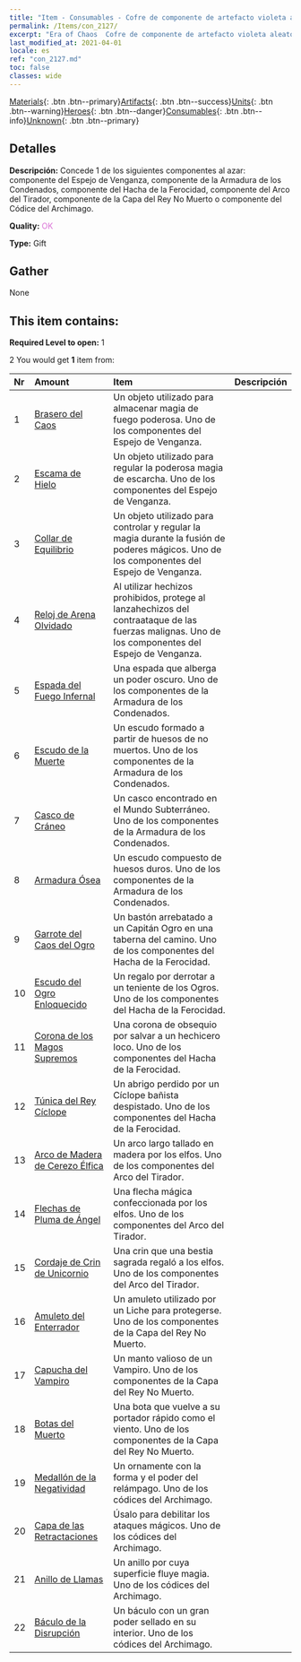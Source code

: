 ```yaml
---
title: "Item - Consumables - Cofre de componente de artefacto violeta aleatorio"
permalink: /Items/con_2127/
excerpt: "Era of Chaos  Cofre de componente de artefacto violeta aleatorio"
last_modified_at: 2021-04-01
locale: es
ref: "con_2127.md"
toc: false
classes: wide
---
```

 [Materials](/es/Items/){: .btn .btn--primary}[Artifacts](/es/Items/Artifacts/){: .btn .btn--success}[Units](/es/Items/Units/){: .btn .btn--warning}[Heroes](/es/Items/Heroes/){: .btn .btn--danger}[Consumables](/es/Items/Consumables/){: .btn .btn--info}[Unknown](/es/Items/Unknown/){: .btn .btn--primary}

## Detalles
 **Descripción:** Concede 1 de los siguientes componentes al azar: componente del Espejo de Venganza, componente de la Armadura de los Condenados, componente del Hacha de la Ferocidad, componente del Arco del Tirador, componente de la Capa del Rey No Muerto o componente del Códice del Archimago.

 **Quality:** <span style="color: #DA70D6">OK</span>

 **Type:** Gift

## Gather

  None

## This item contains:

 **Required Level to open:** 1

 2 You would get **1** item  from:

  | Nr | Amount |     Item    | Descripción |
  |:---|:-------|:------------|:-----------:|
  | 1 | [Brasero del Caos](/es/Items/art_140/) | Un objeto utilizado para almacenar magia de fuego poderosa. Uno de los componentes del Espejo de Venganza. | 
  | 2 | [Escama de Hielo](/es/Items/art_141/) | Un objeto utilizado para regular la poderosa magia de escarcha. Uno de los componentes del Espejo de Venganza. | 
  | 3 | [Collar de Equilibrio](/es/Items/art_142/) | Un objeto utilizado para controlar y regular la magia durante la fusión de poderes mágicos. Uno de los componentes del Espejo de Venganza. | 
  | 4 | [Reloj de Arena Olvidado](/es/Items/art_143/) | Al utilizar hechizos prohibidos, protege al lanzahechizos del contraataque de las fuerzas malignas. Uno de los componentes del Espejo de Venganza. | 
  | 5 | [Espada del Fuego Infernal](/es/Items/art_121/) | Una espada que alberga un poder oscuro. Uno de los componentes de la Armadura de los Condenados. | 
  | 6 | [Escudo de la Muerte](/es/Items/art_122/) | Un escudo formado a partir de huesos de no muertos. Uno de los componentes de la Armadura de los Condenados. | 
  | 7 | [Casco de Cráneo](/es/Items/art_123/) | Un casco encontrado en el Mundo Subterráneo. Uno de los componentes de la Armadura de los Condenados. | 
  | 8 | [Armadura Ósea](/es/Items/art_124/) | Un escudo compuesto de huesos duros. Uno de los componentes de la Armadura de los Condenados. | 
  | 9 | [Garrote del Caos del Ogro](/es/Items/art_125/) | Un bastón arrebatado a un Capitán Ogro en una taberna del camino. Uno de los componentes del Hacha de la Ferocidad. | 
  | 10 | [Escudo del Ogro Enloquecido](/es/Items/art_126/) | Un regalo por derrotar a un teniente de los Ogros. Uno de los componentes del Hacha de la Ferocidad. | 
  | 11 | [Corona de los Magos Supremos](/es/Items/art_127/) | Una corona de obsequio por salvar a un hechicero loco. Uno de los componentes del Hacha de la Ferocidad. | 
  | 12 | [Túnica del Rey Cíclope](/es/Items/art_128/) | Un abrigo perdido por un Cíclope bañista despistado. Uno de los componentes del Hacha de la Ferocidad. | 
  | 13 | [Arco de Madera de Cerezo Élfica](/es/Items/art_103/) | Un arco largo tallado en madera por los elfos. Uno de los componentes del Arco del Tirador. | 
  | 14 | [Flechas de Pluma de Ángel](/es/Items/art_104/) | Una flecha mágica confeccionada por los elfos. Uno de los componentes del Arco del Tirador. | 
  | 15 | [Cordaje de Crin de Unicornio](/es/Items/art_105/) | Una crin que una bestia sagrada regaló a los elfos. Uno de los componentes del Arco del Tirador. | 
  | 16 | [Amuleto del Enterrador](/es/Items/art_129/) | Un amuleto utilizado por un Liche para protegerse. Uno de los componentes de la Capa del Rey No Muerto. | 
  | 17 | [Capucha del Vampiro](/es/Items/art_130/) | Un manto valioso de un Vampiro. Uno de los componentes de la Capa del Rey No Muerto. | 
  | 18 | [Botas del Muerto](/es/Items/art_131/) | Una bota que vuelve a su portador rápido como el viento. Uno de los componentes de la Capa del Rey No Muerto. | 
  | 19 | [Medallón de la Negatividad](/es/Items/art_136/) | Un ornamente con la forma y el poder del relámpago. Uno de los códices del Archimago. | 
  | 20 | [Capa de las Retractaciones](/es/Items/art_137/) | Úsalo para debilitar los ataques mágicos. Uno de los códices del Archimago. | 
  | 21 | [Anillo de Llamas](/es/Items/art_138/) | Un anillo por cuya superficie fluye magia. Uno de los códices del Archimago. | 
  | 22 | [Báculo de la Disrupción](/es/Items/art_139/) | Un báculo con un gran poder sellado en su interior. Uno de los códices del Archimago. | 
